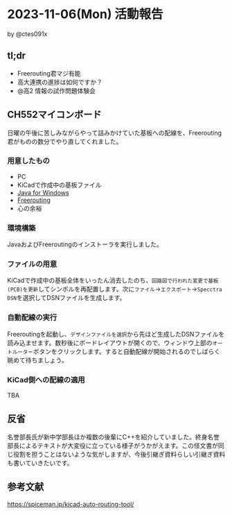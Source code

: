 # 2023-11-06(Mon) 活動報告

by @ctes091x

## tl;dr
- Freerouting君マジ有能
- 高大連携の進捗は如何ですか？
- @高2 情報の試作問題体験会

## CH552マイコンボード
日曜の午後に苦しみながらやって詰みかけていた基板への配線を、Freerouting君がものの数分でやり直してくれました。

### 用意したもの
- PC
- KiCadで作成中の基板ファイル
- [Java for Windows](https://www.java.com/ja/download/ie_manual.jsp)
- [Freerouting](https://github.com/freerouting/freerouting/releases/tag/v1.9.0)
- 心の余裕

### 環境構築
JavaおよびFreeroutingのインストーラを実行しました。

### ファイルの用意
KiCadで作成中の基板全体をいったん消去したのち、`回路図で行われた変更で基板(PCB)を更新`してシンボルを再配置します。次に`ファイル`->`エクスポート`->`Specctra DSN`を選択してDSNファイルを生成します。

### 自動配線の実行
Freeroutingを起動し、`デザインファイルを選択`から先ほど生成したDSNファイルを読み込ませます。数秒後にボードレイアウトが開くので、ウィンドウ上部の`オートルーター`ボタンをクリックします。すると自動配線が開始されるのでしばらく眺めて待ちましょう。

### KiCad側への配線の適用
TBA

## 反省
名誉部長氏が新中学部長ほか複数の後輩にC++を紹介していました。終身名誉部長によるテキストが大変役に立っている様子がうかがえます。この怪文書が同じ役割を担うことはないような気がしますが、今後引継ぎ資料らしい引継ぎ資料も書いていきたいです。

## 参考文献
https://spiceman.jp/kicad-auto-routing-tool/